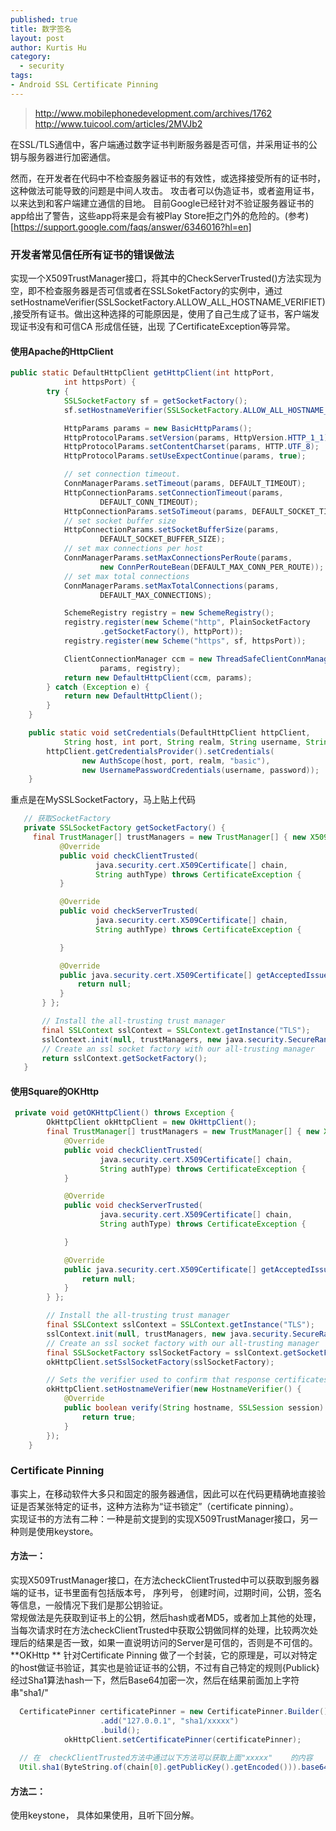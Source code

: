 ```yaml
--- 
published: true
title: 数字签名
layout: post
author: Kurtis Hu
category: 
  - security
tags: 
- Android SSL Certificate Pinning
---
```


> http://www.mobilephonedevelopment.com/archives/1762
> http://www.tuicool.com/articles/2MVJb2


在SSL/TLS通信中，客户端通过数字证书判断服务器是否可信，并采用证书的公钥与服务器进行加密通信。

然而，在开发者在代码中不检查服务器证书的有效性，或选择接受所有的证书时，这种做法可能导致的问题是中间人攻击。  攻击者可以伪造证书，或者盗用证书，以来达到和客户端建立通信的目地。 目前Google已经针对不验证服务器证书的app给出了警告，这些app将来是会有被Play Store拒之门外的危险的。(参考)[https://support.google.com/faqs/answer/6346016?hl=en]

### 开发者常见信任所有证书的错误做法
实现一个X509TrustManager接口，将其中的CheckServerTrusted()方法实现为空，即不检查服务器是否可信或者在SSLSoketFactory的实例中，通过setHostnameVerifier(SSLSocketFactory.ALLOW_ALL_HOSTNAME_VERIFIET),接受所有证书。做出这种选择的可能原因是，使用了自己生成了证书，客户端发现证书没有和可信CA 形成信任链，出现 了CertificateException等异常。

####  使用Apache的HttpClient  
``` java
public static DefaultHttpClient getHttpClient(int httpPort,
			int httpsPort) {
		try {
			SSLSocketFactory sf = getSocketFactory();
			sf.setHostnameVerifier(SSLSocketFactory.ALLOW_ALL_HOSTNAME_VERIFIER);

			HttpParams params = new BasicHttpParams();
			HttpProtocolParams.setVersion(params, HttpVersion.HTTP_1_1);
			HttpProtocolParams.setContentCharset(params, HTTP.UTF_8);
			HttpProtocolParams.setUseExpectContinue(params, true);

			// set connection timeout.
			ConnManagerParams.setTimeout(params, DEFAULT_TIMEOUT);
			HttpConnectionParams.setConnectionTimeout(params,
					DEFAULT_CONN_TIMEOUT);
			HttpConnectionParams.setSoTimeout(params, DEFAULT_SOCKET_TIMEOUT);
			// set socket buffer size
			HttpConnectionParams.setSocketBufferSize(params,
					DEFAULT_SOCKET_BUFFER_SIZE);
			// set max connections per host
			ConnManagerParams.setMaxConnectionsPerRoute(params,
					new ConnPerRouteBean(DEFAULT_MAX_CONN_PER_ROUTE));
			// set max total connections
			ConnManagerParams.setMaxTotalConnections(params,
					DEFAULT_MAX_CONNECTIONS);

			SchemeRegistry registry = new SchemeRegistry();
			registry.register(new Scheme("http", PlainSocketFactory
					.getSocketFactory(), httpPort));
			registry.register(new Scheme("https", sf, httpsPort));

			ClientConnectionManager ccm = new ThreadSafeClientConnManager(
					params, registry);
			return new DefaultHttpClient(ccm, params);
		} catch (Exception e) {
			return new DefaultHttpClient();
		}
	}

	public static void setCredentials(DefaultHttpClient httpClient,
			String host, int port, String realm, String username, String password) {
		httpClient.getCredentialsProvider().setCredentials(
				new AuthScope(host, port, realm, "basic"),
				new UsernamePasswordCredentials(username, password));
	}

```      
 
 重点是在MySSLSocketFactory，马上贴上代码     

 ``` java  
    // 获取SocketFactory
	private SSLSocketFactory getSocketFactory() {
	  final TrustManager[] trustManagers = new TrustManager[] { new X509TrustManager() {
            @Override
            public void checkClientTrusted(
                    java.security.cert.X509Certificate[] chain,
                    String authType) throws CertificateException {
            }

            @Override
            public void checkServerTrusted(
                    java.security.cert.X509Certificate[] chain,
                    String authType) throws CertificateException {

            }

            @Override
            public java.security.cert.X509Certificate[] getAcceptedIssuers() {
                return null;
            }
        } };

        // Install the all-trusting trust manager
        final SSLContext sslContext = SSLContext.getInstance("TLS");
        sslContext.init(null, trustManagers, new java.security.SecureRandom());
        // Create an ssl socket factory with our all-trusting manager
        return sslContext.getSocketFactory();
	}
```

####    使用Square的OKHttp

``` java
 private void getOKHttpClient() throws Exception {
        OkHttpClient okHttpClient = new OkHttpClient();
        final TrustManager[] trustManagers = new TrustManager[] { new X509TrustManager() {
            @Override
            public void checkClientTrusted(
                    java.security.cert.X509Certificate[] chain,
                    String authType) throws CertificateException {
            }

            @Override
            public void checkServerTrusted(
                    java.security.cert.X509Certificate[] chain,
                    String authType) throws CertificateException {

            }

            @Override
            public java.security.cert.X509Certificate[] getAcceptedIssuers() {
                return null;
            }
        } };

        // Install the all-trusting trust manager
        final SSLContext sslContext = SSLContext.getInstance("TLS");
        sslContext.init(null, trustManagers, new java.security.SecureRandom());
        // Create an ssl socket factory with our all-trusting manager
        final SSLSocketFactory sslSocketFactory = sslContext.getSocketFactory();
        okHttpClient.setSslSocketFactory(sslSocketFactory);

        // Sets the verifier used to confirm that response certificates
        okHttpClient.setHostnameVerifier(new HostnameVerifier() {
            @Override
            public boolean verify(String hostname, SSLSession session) {
                return true;
            }
        });
    }
```    

###   Certificate Pinning   
事实上，在移动软件大多只和固定的服务器通信，因此可以在代码更精确地直接验证是否某张特定的证书，这种方法称为“证书锁定”（certificate pinning）。   
实现证书的方法有二种：一种是前文提到的实现X509TrustManager接口，另一种则是使用keystore。    
####    方法一：   
实现X509TrustManager接口，在方法checkClientTrusted中可以获取到服务器端的证书，证书里面有包括版本号， 序列号， 创建时间，过期时间，公钥，签名等信息，一般情况下我们是那公钥验证。      
常规做法是先获取到证书上的公钥，然后hash或者MD5，或者加上其他的处理，当每次请求时在方法checkClientTrusted中获取公钥做同样的处理，比较两次处理后的结果是否一致，如果一直说明访问的Server是可信的，否则是不可信的。     
**OKHttp ** 针对Certificate Pinning 做了一个封装，它的原理是，可以对特定的host做证书验证，其实也是验证证书的公钥，不过有自己特定的规则{Publick}经过Sha1算法hash一下，然后Base64加密一次，然后在结果前面加上字符串"sha1/"   
``` java  
  CertificatePinner certificatePinner = new CertificatePinner.Builder()
                    .add("127.0.0.1", "sha1/xxxxx")
                    .build();
            okHttpClient.setCertificatePinner(certificatePinner);
			
  // 在	checkClientTrusted方法中通过以下方法可以获取上面"xxxxx"	的内容	
  Util.sha1(ByteString.of(chain[0].getPublicKey().getEncoded())).base64()			
```    
####    方法二：   
使用keystone， 具体如果使用，且听下回分解。   
<br/>

